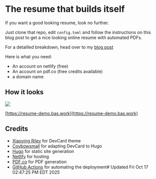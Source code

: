 # The resume that builds itself

If you want a good looking resume, look no further.

Just clone that repo, edit `config.toml` and follow the instructions on this blog post to get a nice looking online resume with automated PDFs.

For a detailled breakdown, head over to my [blog post](https://bas.codes/posts/github-actions-resume)

Here is what you need:

- An account on netlify (free)
- An account on pdf.co (free credits available)
- a domain name 

## How it looks

![](screenshot.png)

[https://resume-demo.bas.work](https://resume-demo.bas.work)


## Credits

- [Xiaoying Riley](https://themes.3rdwavemedia.com/bootstrap-templates/resume/devcard-bootstrap-5-vcard-portfolio-template-for-software-developers/) for DevCard theme
- [Coybowsmall](https://github.com/cowboysmall-tools/hugo-devresume-theme) for adapting DevCard to Hugo
- [Hugo](https://github.com/gohugoio/hugo) for static site generation
- [Netlify](https://netlify.com) for hosting
- [PDF.co](https://pdf.co) for PDF generation
- [GitHub Actions](https://github.com/features/actions) for automating the deployment# Updated Fri Oct 17 02:47:25 PM EDT 2025
